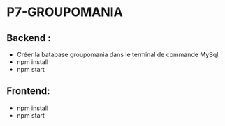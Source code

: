 # P7-GROUPOMANIA

## Backend :
- Créer la batabase groupomania dans le terminal de commande MySql
- npm install 
- npm start 

## Frontend: 
- npm install 
- npm start
